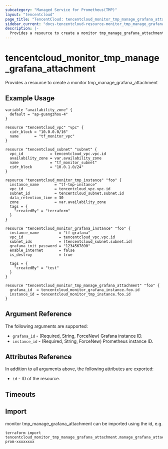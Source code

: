 ```yaml
---
subcategory: "Managed Service for Prometheus(TMP)"
layout: "tencentcloud"
page_title: "TencentCloud: tencentcloud_monitor_tmp_manage_grafana_attachment"
sidebar_current: "docs-tencentcloud-resource-monitor_tmp_manage_grafana_attachment"
description: |-
  Provides a resource to create a monitor tmp_manage_grafana_attachment
---
```


# tencentcloud_monitor_tmp_manage_grafana_attachment

Provides a resource to create a monitor tmp_manage_grafana_attachment

## Example Usage

```hcl
variable "availability_zone" {
  default = "ap-guangzhou-4"
}

resource "tencentcloud_vpc" "vpc" {
  cidr_block = "10.0.0.0/16"
  name       = "tf_monitor_vpc"
}

resource "tencentcloud_subnet" "subnet" {
  vpc_id            = tencentcloud_vpc.vpc.id
  availability_zone = var.availability_zone
  name              = "tf_monitor_subnet"
  cidr_block        = "10.0.1.0/24"
}

resource "tencentcloud_monitor_tmp_instance" "foo" {
  instance_name       = "tf-tmp-instance"
  vpc_id              = tencentcloud_vpc.vpc.id
  subnet_id           = tencentcloud_subnet.subnet.id
  data_retention_time = 30
  zone                = var.availability_zone
  tags = {
    "createdBy" = "terraform"
  }
}

resource "tencentcloud_monitor_grafana_instance" "foo" {
  instance_name         = "tf-grafana"
  vpc_id                = tencentcloud_vpc.vpc.id
  subnet_ids            = [tencentcloud_subnet.subnet.id]
  grafana_init_password = "1234567890"
  enable_internet       = false
  is_destroy            = true

  tags = {
    "createdBy" = "test"
  }
}

resource "tencentcloud_monitor_tmp_manage_grafana_attachment" "foo" {
  grafana_id  = tencentcloud_monitor_grafana_instance.foo.id
  instance_id = tencentcloud_monitor_tmp_instance.foo.id
}
```

## Argument Reference

The following arguments are supported:

* `grafana_id` - (Required, String, ForceNew) Grafana instance ID.
* `instance_id` - (Required, String, ForceNew) Prometheus instance ID.

## Attributes Reference

In addition to all arguments above, the following attributes are exported:

* `id` - ID of the resource.



## Timeouts

<no value>


## Import

monitor tmp_manage_grafana_attachment can be imported using the id, e.g.

```
terraform import tencentcloud_monitor_tmp_manage_grafana_attachment.manage_grafana_attachment prom-xxxxxxxx
```

